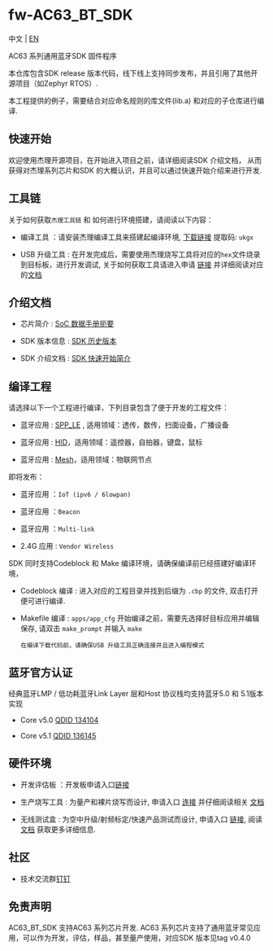 # fw-AC63_BT_SDK

中文 | [EN](./README-en.md)

AC63 系列通用蓝牙SDK 固件程序

本仓库包含SDK release 版本代码，线下线上支持同步发布，并且引用了其他开源项目（如Zephyr RTOS）.

本工程提供的例子，需要结合对应命名规则的库文件(lib.a) 和对应的子仓库进行编译.

快速开始
------------

欢迎使用杰理开源项目，在开始进入项目之前，请详细阅读SDK 介绍文档，
从而获得对杰理系列芯片和SDK 的大概认识，并且可以通过快速开始介绍来进行开发.

工具链
------------

关于如何获取`杰理工具链` 和 如何进行环境搭建，请阅读以下内容：

* 编译工具 ：请安装杰理编译工具来搭建起编译环境, [下载链接](https://pan.baidu.com/s/1f5pK7ZaBNnvbflD-7R22zA) 提取码: `ukgx`

* USB 升级工具 : 在开发完成后，需要使用杰理烧写工具将对应的`hex`文件烧录到目标板，进行开发调试, 关于如何获取工具请进入申请 [链接](https://item.taobao.com/item.htm?spm=a1z10.1-c-s.w4004-22883854875.5.504d246bXKwyeH&id=620295020803) 并详细阅读对应的[文档](.Stuff)


介绍文档
------------

* 芯片简介 : [SoC 数据手册扼要](./doc)

* SDK 版本信息 : [SDK 历史版本](doc/AC630N_bt_data_transfer_sdk_发布版本信息.pdf)

* SDK 介绍文档 : [SDK 快速开始简介](./doc/AC630N_bt_data_transfer_sdk介绍.pdf)

编译工程
-------------
请选择以下一个工程进行编译，下列目录包含了便于开发的工程文件：

* 蓝牙应用 : [SPP_LE](./apps/spp_and_le) , 适用领域：透传，数传，扫面设备，广播设备

* 蓝牙应用 : [HID](./apps/hid)，适用领域：遥控器，自拍器，键盘，鼠标

* 蓝牙应用 : [Mesh](./apps/mesh)，适用领域：物联网节点

即将发布：

* 蓝牙应用 ：`IoT (ipv6 / 6lowpan)`

* 蓝牙应用 ：`Beacon`

* 蓝牙应用 ：`Multi-link`

* 2.4G 应用 : `Vendor Wireless`

SDK 同时支持Codeblock 和 Make 编译环境，请确保编译前已经搭建好编译环境，

* Codeblock 编译 : 进入对应的工程目录并找到后缀为 `.cbp` 的文件, 双击打开便可进行编译.

* Makefile 编译 : `apps/app_cfg` 开始编译之前，需要先选择好目标应用并编辑保存, 请双击 `make_prompt` 并输入 `make`

  `在编译下载代码前，请确保USB 升级工具正确连接并且进入编程模式`

蓝牙官方认证
-------------

经典蓝牙LMP / 低功耗蓝牙Link Layer 层和Host 协议栈均支持蓝牙5.0 和 5.1版本实现

* Core v5.0 [QDID 134104](https://launchstudio.bluetooth.com/ListingDetails/88799)

* Core v5.1 [QDID 136145](https://launchstudio.bluetooth.com/ListingDetails/91371)


硬件环境
-------------

* 开发评估板 ：开发板申请入口[链接](https://shop321455197.taobao.com/?spm=a230r.7195193.1997079397.2.2a6d391d3n5udo)

* 生产烧写工具 : 为量产和裸片烧写而设计, 申请入口 [连接](https://item.taobao.com/item.htm?spm=a1z10.1-c-s.w4004-22883854875.8.504d246bXKwyeH&id=620941819219) 并仔细阅读相关 [文档](./doc/stuff/烧写器使用说明文档.pdf)

* 无线测试盒 : 为空中升级/射频标定/快速产品测试而设计, 申请入口 [链接](https://item.taobao.com/item.htm?spm=a1z10.1-c-s.w4004-22883854875.10.504d246bXKwyeH&id=620942507511), 阅读[文档](./doc/stuff/AC690x_1T2测试盒使用说明.pdf) 获取更多详细信息.


社区
--------------

* 技术交流群[钉钉](./doc/stuff/dingtalk.jpg)


免责声明
------------

AC63_BT_SDK 支持AC63 系列芯片开发.
AC63 系列芯片支持了通用蓝牙常见应用，可以作为开发，评估，样品，甚至量产使用，对应SDK 版本见tag v0.4.0
